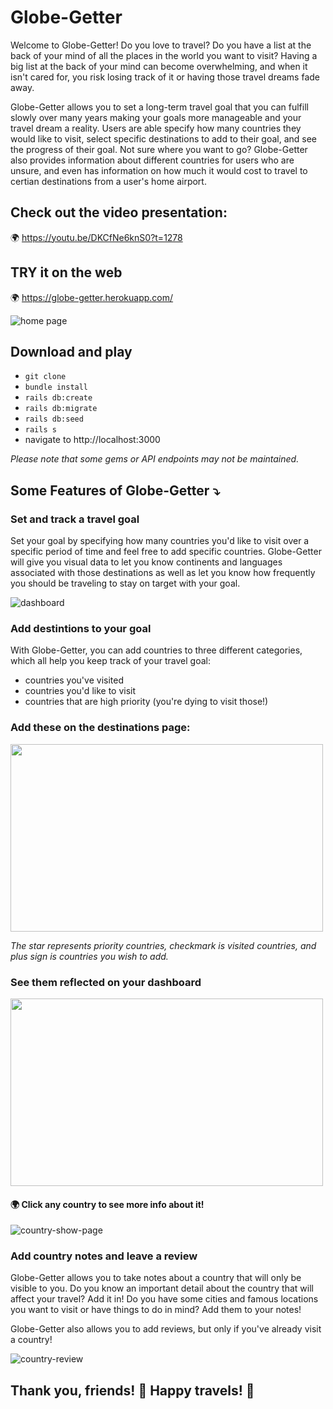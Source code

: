 # Globe-Getter

Welcome to Globe-Getter! Do you love to travel? Do you have a list at the back of your mind of all the places in the world you want to visit? Having a big list at the back of your mind can become overwhelming, and when it isn't cared for, you risk losing track of it or having those travel dreams fade away. 

Globe-Getter allows you to set a long-term travel goal that you can fulfill slowly over many years making your goals more manageable and your travel dream a reality. Users are able specify how many countries they would like to visit, select specific destinations to add to their goal, and see the progress of their goal. Not sure where you want to go? Globe-Getter also provides information about different countries for users who are unsure, and even has information on how much it would cost to travel to certian destinations from a user's home airport. 

## Check out the video presentation: 

🌍  https://youtu.be/DKCfNe6knS0?t=1278

## TRY it on the web

🌍  https://globe-getter.herokuapp.com/

![home page](https://snag.gy/RAE86Q.jpg)

## Download and play
- `git clone` 
- `bundle install` 
- `rails db:create` 
- `rails db:migrate` 
- `rails db:seed`
- `rails s`
- navigate to http://localhost:3000

_Please note that some gems or API endpoints may not be maintained._

## Some Features of Globe-Getter  ⤵ 

### Set and track a travel goal
Set your goal by specifying how many countries you'd like to visit over a specific period of time and feel free to add specific countries. Globe-Getter will give you visual data to let you know continents and languages associated with those destinations as well as let you know how frequently you should be traveling to stay on target with your goal.

![dashboard](https://snag.gy/VSrdpe.jpg) 


### Add destintions to your goal
With Globe-Getter, you can add countries to three different categories, which all help you keep track of your travel goal: 
- countries you've visited
- countries you'd like to visit
- countries that are high priority (you're dying to visit those!)
### Add these on the destinations page:
<img src="https://media.giphy.com/media/1nPJbTu8fZHZS2MFEm/giphy.gif" width="500" height="300" /> 

_The star represents priority countries, checkmark is visited countries, and plus sign is countries you wish to add._

### See them reflected on your dashboard
<img src="https://media.giphy.com/media/2A1aEjwYaQnH59fcBy/giphy.gif" width="500" height="300" />

####
####
####
#### 🌍 Click any country to see more info about it!

![country-show-page](https://snag.gy/y5rtAC.jpg) 


###  Add country notes and leave a review
Globe-Getter allows you to take notes about a country that will only be visible to you. Do you know an important detail about the country that will affect your travel? Add it in! Do you have some cities and famous locations you want to visit or have things to do in mind? Add them to your notes!

Globe-Getter also allows you to add reviews, but only if you've already visit a country! 

![country-review](https://snag.gy/x7LQFN.jpg) 

## Thank you, friends! 🙏 Happy travels! 🚝 



